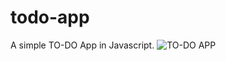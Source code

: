 # todo-app
A simple TO-DO App in Javascript.
![TO-DO APP](https://user-images.githubusercontent.com/60463836/167292028-75d76a39-b4f1-4da9-b222-035749087980.PNG)
